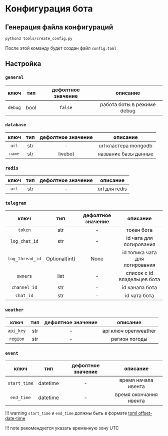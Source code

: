 # Конфигурация бота

## Генерация файла конфигураций

```bash
python3 tools/create_config.py
```

После этой команду будет создан файл `config.toml`

## Настройка

### `general`


|  ключ   |  тип  | дефолтное значение |          описание          |
| :-----: | :---: | :----------------: | :------------------------: |
| `debug` | bool  |      `false`       | работа боты в режиме debug |

### `database`

|  ключ  |  тип  | дефолтное значение |       описание       |
| :----: | :---: | :----------------: | :------------------: |
| `url`  |  str  |         -          | url кластера mongodb |
| `name` |  str  |      livebot       | название базы данные |

### `redis`

| ключ  |  тип  | дефолтное значение |   описание    |
| :---: | :---: | :----------------: | :-----------: |
| `url` |  str  |         -          | url для redis |

### `telegram`

|      ключ       |      тип      | дефолтное значение |            описание            |
| :-------------: | :-----------: | :----------------: | :----------------------------: |
|     `token`     |      str      |         -          |           токен бота           |
|  `log_chat_id`  |      str      |         -          |    id чата для логирования     |
| `log_thread_id` | Optional[int] |        None        | id топика чата для логирования |
|    `owners`     |     list      |         -          |  список с id владельцев бота   |
|  `channel_id`   |      str      |         -          |         id канала бота         |
|    `chat_id`    |      str      |         -          |          id чата бота          |


### `weather`

|   ключ    |  тип  | дефолтное значение |       описание       |
| :-------: | :---: | :----------------: | :------------------: |
| `api_key` |  str  |         -          | api ключ openweather |
| `region`  |  str  |         -          |    регион погоды     |

### `event`


|     ключ     |   тип    | дефолтное значение |        описание        |
| :----------: | :------: | :----------------: | :--------------------: |
| `start_time` | datetime |         -          |  время начала ивента   |
|  `end_time`  | datetime |         -          | время окончания ивента |

!!! warning
    `start_time` и `end_time` должны быть в формате [toml offset-date-time](https://toml.io/en/v1.0.0#offset-date-time)

!!! note
    рекомендуется указать временную зону UTC
